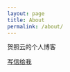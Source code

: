 ```yaml
---
layout: page
title: About
permalink: /about/
---
```


贺照云的个人博客

[写信给我](mailto:hezhaoyun@outlook.com)
